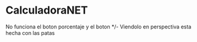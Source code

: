 ﻿# CalculadoraNET
No funciona el boton porcentaje y el boton */-
Viendolo en perspectiva esta hecha con las patas
